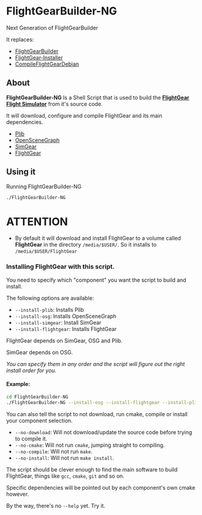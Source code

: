 # FlightGearBuilder-NG
Next Generation of FlightGearBuilder

It replaces:
- [FlightGearBuilder](https://github.com/Megaf/FlightGearBuilder)
- [FlightGear-Installer](https://github.com/Megaf/FlightGear-Installer)
- [CompileFlightGearDebian](https://github.com/Megaf/CompileFlightGearDebian)

## About
**FlightGearBuilder-NG** Is a Shell Script that is used to build the **[FlightGear Flight Simulator](https://www.flightgear.org/)** from it's source code.

It will download, configure and compile FlightGear and its main dependencies.
- [Plib](https://sourceforge.net/projects/libplib/)
- [OpenSceneGraph](https://github.com/openscenegraph/OpenSceneGraph.git)
- [SimGear](https://sourceforge.net/p/flightgear/simgear/ci/next/tree/)
- [FlightGear](https://sourceforge.net/p/flightgear/flightgear/ci/next/tree/)

## Using it
Running FlightGearBuilder-NG
```bash
./FlightGearBuilder-NG
```

# ATTENTION
- By default it will download and install FlightGear to a volume called **FlightGear** in the directory `/media/$USER/`. So it installs to `/media/$USER/FlightGear`

### Installing FlightGear with this script.
You need to specify which "component" you want the script to build and install.

The following options are available:

- `--install-plib`: Installs Plib
- `--install-osg`: Installs OpenSceneGraph
- `--install-simgear`: Install SimGear
- `--install-flightgear`: Installs FlightGear

FlightGear depends on SimGear, OSG and Plib.

SimGear depends on OSG.

*You can specify them in any order and the script will figure out the right install order for you.*

#### Example:

```bash
cd FlightGearBuilder-NG
./FlightGearBuilder-NG --install-osg --install-flightgear --install-plib --install-simgear
```
You can also tell the script to not download, run cmake, compile or install your component selection.

- `--no-download`: Will not download/update the source code before trying to compile it.
- `--no-cmake`: Will not run `cmake`, jumping straight to compiling.
- `--no-compile`: Will not run `make`.
- `--no-install`: Will not run `make install`.

The script should be clever enough to find the main software to build FlightGear, things like `gcc`, `cmake`, `git` and so on.

Specific dependencies will be pointed out by each component's own cmake however.

By the way, there's no `--help` yet. Try it.
